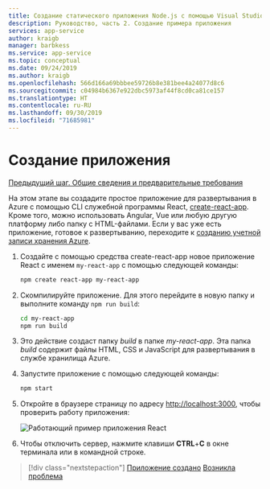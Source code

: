 ```yaml
---
title: Создание статического приложения Node.js с помощью Visual Studio Code
description: Руководство, часть 2. Создание примера приложения
services: app-service
author: kraigb
manager: barbkess
ms.service: app-service
ms.topic: conceptual
ms.date: 09/24/2019
ms.author: kraigb
ms.openlocfilehash: 566d166a69bbbee59726b8e381bee4a24077d8c6
ms.sourcegitcommit: c04984b6367e922dbc5973af44f8cd0ca81ce157
ms.translationtype: HT
ms.contentlocale: ru-RU
ms.lasthandoff: 09/30/2019
ms.locfileid: "71685981"
---
```

# <a name="create-the-app"></a>Создание приложения

[Предыдущий шаг. Общие сведения и предварительные требования](tutorial-vscode-static-website-node-01.md)

На этом этапе вы создадите простое приложение для развертывания в Azure с помощью CLI служебной программы React, [create-react-app](https://github.com/facebook/create-react-app). Кроме того, можно использовать Angular, Vue или любую другую платформу либо папку с HTML-файлами. Если у вас уже есть приложение, готовое к развертыванию, переходите к [созданию учетной записи хранения Azure](tutorial-vscode-static-website-node-03.md).

1. Создайте с помощью средства create-react-app новое приложение React с именем `my-react-app` с помощью следующей команды:

    ```bash
    npm create react-app my-react-app
    ```

1. Скомпилируйте приложение. Для этого перейдите в новую папку и выполните команду `npm run build`:

    ```bash
    cd my-react-app
    npm run build
    ```

1. Это действие создаст папку *build* в папке *my-react-app*. Эта папка *build* содержит файлы HTML, CSS и JavaScript для развертывания в службе хранилища Azure.

1. Запустите приложение с помощью следующей команды:

    ```bash
    npm start
    ```

1. Откройте в браузере страницу по адресу [http://localhost:3000](http://localhost:3000), чтобы проверить работу приложения:

    ![Работающий пример приложения React](media/static-website/local-app.png)

1. Чтобы отключить сервер, нажмите клавиши **CTRL**+**C** в окне терминала или в командной строке.

> [!div class="nextstepaction"]
> [Приложение создано](tutorial-vscode-static-website-node-03.md) [Возникла проблема](https://www.research.net/r/PWZWZ52?tutorial=node-deployment-staticwebsite&step=create-app)
